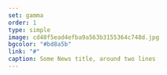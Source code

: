 ```yaml
---
set: gamma
order: 1
type: simple
image: cd40f5ead4efba9a563b3155364c748d.jpg
bgcolor: "#bd8a5b"
link: "#"
caption: Some News title, around two lines
---
```

